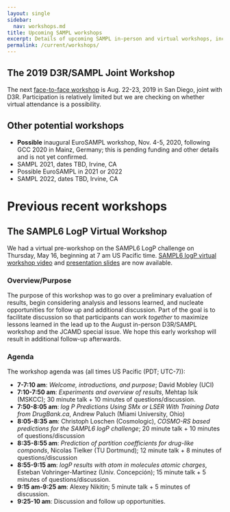 ```yaml
---
layout: single
sidebar:
  nav: workshops.md
title: Upcoming SAMPL workshops
excerpt: Details of upcoming SAMPL in-person and virtual workshops, including agendas as applicable.
permalink: /current/workshops/
---
```


## The 2019 D3R/SAMPL Joint Workshop

The next [face-to-face workshop](https://drugdesigndata.org/about/d3r-2019-workshop) is Aug. 22-23, 2019 in San Diego, joint with D3R.
Participation is relatively limited but we are checking on whether virtual attendance is a possibility.

## Other potential workshops

- **Possible** inaugural EuroSAMPL workshop, Nov. 4-5, 2020, following GCC 2020 in Mainz, Germany; this is pending funding and other details and is not yet confirmed.
- SAMPL 2021, dates TBD, Irvine, CA
- Possible EuroSAMPL in 2021 or 2022
- SAMPL 2022, dates TBD, Irvine, CA

# Previous recent workshops

## The SAMPL6 LogP Virtual Workshop

We had a virtual pre-workshop on the SAMPL6 LogP challenge on Thursday, May 16, beginning at 7 am US Pacific time.  [SAMPL6 logP virtual workshop video](https://www.youtube.com/watch?v=FWUPXG8U3UE) and [presentation slides](https://github.com/choderalab/SAMPL6-logP-challenge-virtual-workshop) are now available.

### Overview/Purpose

The purpose of this workshop was to go over a preliminary evaluation of results, begin considering analysis and lessons learned, and nucleate opportunities for follow up and additional discussion. Part of the goal is to facilitate discussion so that participants can work *together* to maximize lessons learned in the lead up to the August in-person D3R/SAMPL workshop and the JCAMD special issue.
We hope this early workshop will result in additional follow-up afterwards.

### Agenda

The workshop agenda was (all times US Pacific (PDT; UTC-7)):
- **7-7:10 am**: *Welcome, introductions, and purpose*; David Mobley (UCI)
- **7:10-7:50 am**: *Experiments and overview of results*, Mehtap Isik (MSKCC); 30 minute talk + 10 minutes of questions/discussion.
- **7:50-8:05 am**: *log P Predictions Using SMx or LSER With Training Data from DrugBank.ca*, Andrew Paluch (Miami University, Ohio)
- **8:05-8:35 am**: Christoph Loschen (Cosmologic), *COSMO-RS based predictions for the SAMPL6 logP challenge*; 20 minute talk + 10 minutes of questions/discussion
- **8:35-8:55 am**: *Prediction of partition coefficients for drug-like componds*, Nicolas Tielker (TU Dortmund); 12 minute talk + 8 minutes of questions/discussion
- **8:55-9:15 am**: *logP results with atom in molecules atomic charges*, Esteban Vohringer-Martinez (Univ. Concepción); 15 minute talk + 5 minutes of questions/discussion.
- **9:15 am-9:25 am**: Alexey Nikitin; 5 minute talk + 5 minutes of discussion.
- **9:25-10 am**: Discussion and follow up opportunities.
